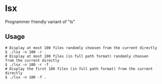 lsx
===

Programmer friendly variant of "ls"

## Usage
```
# Display at most 100 files randomly choosen from the current directly
$ ./lsx -n 100 -r .
# Display at most 100 files (in full path format) randomly choosen from the current directly
$ ./lsx -n 100 -r -f .
# Display the first 100 files (in full path format) from the current directly
$ ./lsx -n 100 -f .
```
